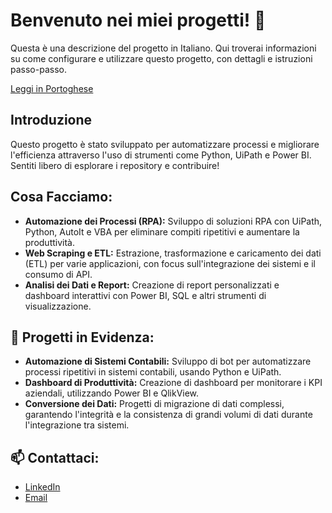 # Benvenuto nei miei progetti! 👋

Questa è una descrizione del progetto in Italiano. Qui troverai informazioni su come configurare e utilizzare questo progetto, con dettagli e istruzioni passo-passo.

[Leggi in Portoghese](README.pt.md)

## Introduzione
Questo progetto è stato sviluppato per automatizzare processi e migliorare l'efficienza attraverso l'uso di strumenti come Python, UiPath e Power BI. Sentiti libero di esplorare i repository e contribuire!

## Cosa Facciamo:
- **Automazione dei Processi (RPA):** Sviluppo di soluzioni RPA con UiPath, Python, AutoIt e VBA per eliminare compiti ripetitivi e aumentare la produttività.
- **Web Scraping e ETL:** Estrazione, trasformazione e caricamento dei dati (ETL) per varie applicazioni, con focus sull'integrazione dei sistemi e il consumo di API.
- **Analisi dei Dati e Report:** Creazione di report personalizzati e dashboard interattivi con Power BI, SQL e altri strumenti di visualizzazione.

## 🔧 Progetti in Evidenza:
- **Automazione di Sistemi Contabili:** Sviluppo di bot per automatizzare processi ripetitivi in sistemi contabili, usando Python e UiPath.
- **Dashboard di Produttività:** Creazione di dashboard per monitorare i KPI aziendali, utilizzando Power BI e QlikView.
- **Conversione dei Dati:** Progetti di migrazione di dati complessi, garantendo l'integrità e la consistenza di grandi volumi di dati durante l'integrazione tra sistemi.

## 📫 Contattaci:
- [LinkedIn](https://www.linkedin.com/in/matheusbellocorrea/)
- [Email](mailto:matheusbellocorrea1@gmail.com)
